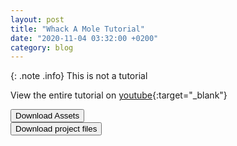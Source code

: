```yaml
---
layout: post
title: "Whack A Mole Tutorial"
date: "2020-11-04 03:32:00 +0200"
category: blog 
---
```


{: .note .info}
This is not a tutorial

View the entire tutorial on [youtube](https://www.youtube.com/playlist?list=PLRaOHS3cZ5NvarY2OpFhzBl5aoGQF_8Ub){:target="_blank"}

<a href="{{ '/zips/whack-mole-assets.zip' | relative_url }}"><button>Download Assets <i class="fas fa-download"></i></button></a> \
<a href="https://github.com/jekyll/jekyll/archive/master.zip"><button>Download project files <i class="fas fa-download"></i></button></a> 